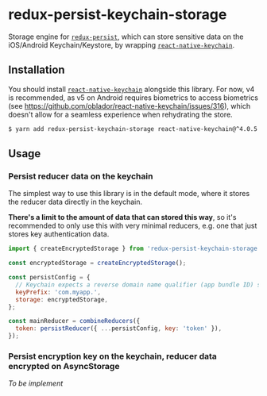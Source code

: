 # redux-persist-keychain-storage

Storage engine for [`redux-persist`](https://github.com/rt2zz/redux-persist),
which can store sensitive data on the iOS/Android Keychain/Keystore,
by wrapping [`react-native-keychain`](https://github.com/oblador/react-native-keychain).

## Installation

You should install [`react-native-keychain`](https://github.com/oblador/react-native-keychain) alongside this library.
For now, v4 is recommended, as v5 on Android requires biometrics to access biometrics
(see https://github.com/oblador/react-native-keychain/issues/316),
which doesn't allow for a seamless experience when rehydrating the store.

```bash
$ yarn add redux-persist-keychain-storage react-native-keychain@^4.0.5
```

## Usage

### Persist reducer data on the keychain

The simplest way to use this library is in the default mode,
where it stores the reducer data directly in the keychain.

**There's a limit to the amount of data that can stored this way**,
so it's recommended to only use this with very minimal reducers,
e.g. one that just stores key authentication data.

```js
import { createEncryptedStorage } from 'redux-persist-keychain-storage';

const encryptedStorage = createEncryptedStorage();

const persistConfig = {
  // Keychain expects a reverse domain name qualifier (app bundle ID) style key
  keyPrefix: 'com.myapp.',
  storage: encryptedStorage,
};

const mainReducer = combineReducers({
  token: persistReducer({ ...persistConfig, key: 'token' }),
});
```

### Persist encryption key on the keychain, reducer data encrypted on AsyncStorage

*To be implement*